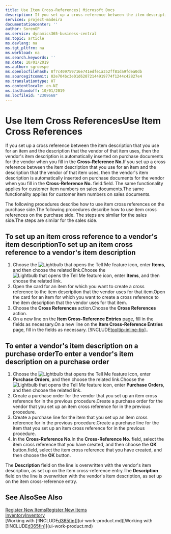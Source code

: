 ```yaml
---
title: Use Item Cross-References| Microsoft Docs
description: If you set up a cross-reference between the item description that you use for an item and the description that the vendor of that item uses, then the vendor's item description is automatically inserted on purchase documents for the vendor when you fill in the **Cross-Reference No.** field.
services: project-madeira
documentationcenter: ''
author: SorenGP
ms.service: dynamics365-business-central
ms.topic: article
ms.devlang: na
ms.tgt_pltfrm: na
ms.workload: na
ms.search.keywords: ''
ms.date: 10/01/2019
ms.author: sgroespe
ms.openlocfilehash: 8f7c409759716e741edfe1a352ff81da9fdea0db
ms.sourcegitcommit: 02e704bc3e01d62072144919774f1244c42827e4
ms.translationtype: HT
ms.contentlocale: en-NZ
ms.lasthandoff: 10/01/2019
ms.locfileid: "2309668"
---
```

# <a name="use-item-cross-references"></a><span data-ttu-id="0ffce-104">Use Item Cross References</span><span class="sxs-lookup"><span data-stu-id="0ffce-104">Use Item Cross References</span></span>
<span data-ttu-id="0ffce-105">If you set up a cross reference between the item description that you use for an item and the description that the vendor of that item uses, then the vendor's item description is automatically inserted on purchase documents for the vendor when you fill in the **Cross-Reference No.**</span><span class="sxs-lookup"><span data-stu-id="0ffce-105">If you set up a cross reference between the item description that you use for an item and the description that the vendor of that item uses, then the vendor's item description is automatically inserted on purchase documents for the vendor when you fill in the **Cross-Reference No.**</span></span> <span data-ttu-id="0ffce-106">field.</span><span class="sxs-lookup"><span data-stu-id="0ffce-106">field.</span></span> <span data-ttu-id="0ffce-107">The same functionality applies for customer item numbers on sales documents.</span><span class="sxs-lookup"><span data-stu-id="0ffce-107">The same functionality applies for customer item numbers on sales documents.</span></span>

<span data-ttu-id="0ffce-108">The following procedures describe how to use item cross references on the purchase side.</span><span class="sxs-lookup"><span data-stu-id="0ffce-108">The following procedures describe how to use item cross references on the purchase side.</span></span> <span data-ttu-id="0ffce-109">The steps are similar for the sales side.</span><span class="sxs-lookup"><span data-stu-id="0ffce-109">The steps are similar for the sales side.</span></span>

## <a name="to-set-up-an-item-cross-reference-to-a-vendors-item-description"></a><span data-ttu-id="0ffce-110">To set up an item cross reference to a vendor's item description</span><span class="sxs-lookup"><span data-stu-id="0ffce-110">To set up an item cross reference to a vendor's item description</span></span>
1. <span data-ttu-id="0ffce-111">Choose the ![Lightbulb that opens the Tell Me feature](media/ui-search/search_small.png "Tell me what you want to do") icon, enter **Items**, and then choose the related link.</span><span class="sxs-lookup"><span data-stu-id="0ffce-111">Choose the ![Lightbulb that opens the Tell Me feature](media/ui-search/search_small.png "Tell me what you want to do") icon, enter **Items**, and then choose the related link.</span></span>
2. <span data-ttu-id="0ffce-112">Open the card for an item for which you want to create a cross reference to the item description that the vendor uses for that item.</span><span class="sxs-lookup"><span data-stu-id="0ffce-112">Open the card for an item for which you want to create a cross reference to the item description that the vendor uses for that item.</span></span>
3. <span data-ttu-id="0ffce-113">Choose the **Cross References** action.</span><span class="sxs-lookup"><span data-stu-id="0ffce-113">Choose the **Cross References** action.</span></span>
4. <span data-ttu-id="0ffce-114">On a new line on the **Item Cross-Reference Entries** page, fill in the fields as necessary.</span><span class="sxs-lookup"><span data-stu-id="0ffce-114">On a new line on the **Item Cross-Reference Entries** page, fill in the fields as necessary.</span></span> [!INCLUDE[tooltip-inline-tip](includes/tooltip-inline-tip_md.md)]<span data-ttu-id="0ffce-115">.</span><span class="sxs-lookup"><span data-stu-id="0ffce-115">.</span></span>

## <a name="to-enter-a-vendors-item-description-on-a-purchase-order"></a><span data-ttu-id="0ffce-116">To enter a vendor's item description on a purchase order</span><span class="sxs-lookup"><span data-stu-id="0ffce-116">To enter a vendor's item description on a purchase order</span></span>
1. <span data-ttu-id="0ffce-117">Choose the ![Lightbulb that opens the Tell Me feature](media/ui-search/search_small.png "Tell me what you want to do") icon, enter **Purchase Orders**, and then choose the related link.</span><span class="sxs-lookup"><span data-stu-id="0ffce-117">Choose the ![Lightbulb that opens the Tell Me feature](media/ui-search/search_small.png "Tell me what you want to do") icon, enter **Purchase Orders**, and then choose the related link.</span></span>
2. <span data-ttu-id="0ffce-118">Create a purchase order for the vendor that you set up an item cross reference for in the previous procedure.</span><span class="sxs-lookup"><span data-stu-id="0ffce-118">Create a purchase order for the vendor that you set up an item cross reference for in the previous procedure.</span></span>
3. <span data-ttu-id="0ffce-119">Create a purchase line for the item that you set up an item cross reference for in the previous procedure.</span><span class="sxs-lookup"><span data-stu-id="0ffce-119">Create a purchase line for the item that you set up an item cross reference for in the previous procedure.</span></span>
4. <span data-ttu-id="0ffce-120">In the **Cross-Reference No.**</span><span class="sxs-lookup"><span data-stu-id="0ffce-120">In the **Cross-Reference No.**</span></span> <span data-ttu-id="0ffce-121">field, select the item cross reference that you have created, and then choose the **OK** button.</span><span class="sxs-lookup"><span data-stu-id="0ffce-121">field, select the item cross reference that you have created, and then choose the **OK** button.</span></span>

<span data-ttu-id="0ffce-122">The **Description** field on the line is overwritten with the vendor's item description, as set up on the item cross-reference entry.</span><span class="sxs-lookup"><span data-stu-id="0ffce-122">The **Description** field on the line is overwritten with the vendor's item description, as set up on the item cross-reference entry.</span></span>

## <a name="see-also"></a><span data-ttu-id="0ffce-123">See Also</span><span class="sxs-lookup"><span data-stu-id="0ffce-123">See Also</span></span>
[<span data-ttu-id="0ffce-124">Register New Items</span><span class="sxs-lookup"><span data-stu-id="0ffce-124">Register New Items</span></span>](inventory-how-register-new-items.md)  
[<span data-ttu-id="0ffce-125">Inventory</span><span class="sxs-lookup"><span data-stu-id="0ffce-125">Inventory</span></span>](inventory-manage-inventory.md)  
<span data-ttu-id="0ffce-126">[Working with [!INCLUDE[d365fin](includes/d365fin_md.md)]](ui-work-product.md)</span><span class="sxs-lookup"><span data-stu-id="0ffce-126">[Working with [!INCLUDE[d365fin](includes/d365fin_md.md)]](ui-work-product.md)</span></span>
